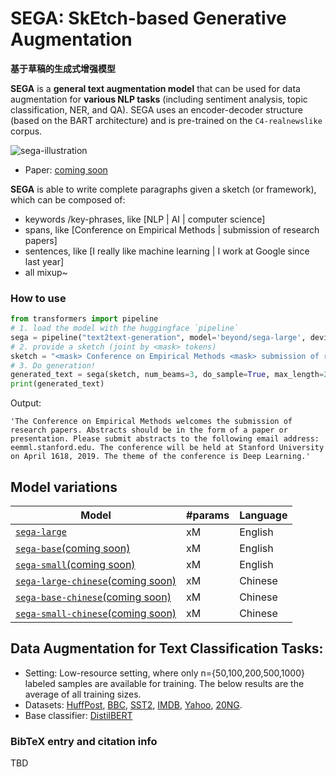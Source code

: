 # SEGA: SkEtch-based Generative Augmentation

**基于草稿的生成式增强模型**

**SEGA** is a **general text augmentation model** that can be used for data augmentation for **various NLP tasks** (including sentiment analysis, topic classification, NER, and QA). SEGA uses an encoder-decoder structure (based on the BART architecture) and is pre-trained on the `C4-realnewslike` corpus. 


![sega-illustration](https://cdn.jsdelivr.net/gh/beyondguo/mdnice_pictures/typora/sega-main-illustration.png)

- Paper: [coming soon](to_be_added)


**SEGA** is able to write complete paragraphs given a sketch (or framework), which can be composed of:
- keywords /key-phrases, like [NLP | AI | computer science]
- spans, like [Conference on Empirical Methods | submission of research papers]
- sentences, like [I really like machine learning | I work at Google since last year]
- all mixup~

### How to use
```python
from transformers import pipeline
# 1. load the model with the huggingface `pipeline`
sega = pipeline("text2text-generation", model='beyond/sega-large', device=0)
# 2. provide a sketch (joint by <mask> tokens)
sketch = "<mask> Conference on Empirical Methods <mask> submission of research papers <mask> Deep Learning <mask>"
# 3. Do generation!
generated_text = sega(sketch, num_beams=3, do_sample=True, max_length=200)[0]['generated_text']
print(generated_text)
```
Output:
```shell
'The Conference on Empirical Methods welcomes the submission of research papers. Abstracts should be in the form of a paper or presentation. Please submit abstracts to the following email address: eemml.stanford.edu. The conference will be held at Stanford University on April 1618, 2019. The theme of the conference is Deep Learning.'
```

## Model variations


| Model | #params | Language |
|------------------------|--------------------------------|-------|
| [`sega-large`]() | xM   | English |
| [`sega-base`(coming soon)]()  | xM    | English |
| [`sega-small`(coming soon)]()        | xM    | English |
| [`sega-large-chinese`(coming soon)]() | xM    |  Chinese |
| [`sega-base-chinese`(coming soon)]() | xM    | Chinese |
| [`sega-small-chinese`(coming soon)]() | xM | Chinese |


## Data Augmentation for Text Classification Tasks:
- Setting: Low-resource setting, where only n={50,100,200,500,1000} labeled samples are available for training. The below results are the average of all training sizes.
- Datasets: [HuffPost](https://huggingface.co/datasets/khalidalt/HuffPost), [BBC](https://huggingface.co/datasets/SetFit/bbc-news), [SST2](https://huggingface.co/datasets/glue), [IMDB](https://huggingface.co/datasets/imdb), [Yahoo](https://huggingface.co/datasets/yahoo_answers_topics), [20NG](https://huggingface.co/datasets/newsgroup).
- Base classifier: [DistilBERT](https://huggingface.co/distilbert-base-cased)


### BibTeX entry and citation info
TBD

